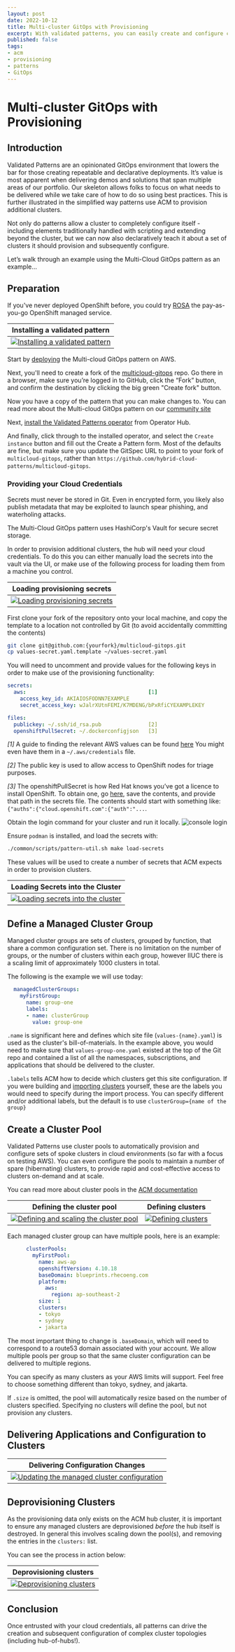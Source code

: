 ```yaml
---
layout: post
date: 2022-10-12
title: Multi-cluster GitOps with Provisioning
excerpt: With validated patterns, you can easily create and configure complex cluster topologies
published: false
tags:
- acm
- provisioning
- patterns
- GitOps
---
```


# Multi-cluster GitOps with Provisioning

## Introduction

Validated Patterns are an opinionated GitOps environment that lowers the bar for
those creating repeatable and declarative deployments. It’s value is most
apparent when delivering demos and solutions that span multiple areas of our
portfolio.  Our skeleton allows folks to focus on what needs to be delivered
while we take care of how to do so using best practices. This is further
illustrated in the simplified way patterns use ACM to provision additional
clusters.

Not only do patterns allow a cluster to completely configure itself - including
elements traditionally handled with scripting and extending beyond the cluster,
but we can now also declaratively teach it about a set of clusters it should
provision and subsequently configure.

Let’s walk through an example using the Multi-Cloud GitOps pattern as an example…

## Preparation

If you've never deployed OpenShift before, you could try [ROSA](https://cloud.redhat.com/learn/getting-started-red-hat-openshift-service-aws-rosa/deploy-rosa-cluster)
the pay-as-you-go OpenShift managed service.

| Installing a validated pattern |
| ------------------------------ |
| [![Installing a validated pattern](https://img.youtube.com/vi/N6XPh-9XZAM/mqdefault.jpg "Installing a validated pattern")](https://youtu.be/N6XPh-9XZAM) |

Start by [deploying](https://hybrid-cloud-patterns.io/multicloud-gitops/getting-started/) the Multi-cloud GitOps pattern on AWS.

Next, you'll need to create a fork of the [multicloud-gitops](https://github.com/hybrid-cloud-patterns/multicloud-gitops/)
repo.  Go there in a browser, make sure you’re logged in to GitHub, click the
“Fork” button, and confirm the destination by clicking the big green "Create
fork" button.

Now you have a copy of the pattern that you can make changes to.  You can read
more about the Multi-cloud GitOps pattern on our [community
site](https://hybrid-cloud-patterns.io/multicloud-gitops/)

Next, [install the Validated Patterns operator](https://hybrid-cloud-patterns.io/infrastructure/using-validated-pattern-operator/) from Operator Hub.

And finally, click through to the installed operator, and select the `Create
instance` button and fill out the Create a Pattern form.  Most of the defaults
are fine, but make sure you update the GitSpec URL to point to your fork of
`multicloud-gitops`, rather than
`https://github.com/hybrid-cloud-patterns/multicloud-gitops`.

### Providing your Cloud Credentials

Secrets must never be stored in Git.  Even in encrypted form, you likely also
publish metadata that may be exploited to launch spear phishing, and
waterholing attacks.

The Multi-Cloud GitOps pattern uses HashiCorp's Vault for secure secret
storage.

In order to provision additional clusters, the hub will need your cloud
credentials.  To do this you can either manually load the secrets into the
vault via the UI, or make use of the following process for loading them from a
machine you control.

| Loading provisioning secrets |
| ---------------------------- |
| [![Loading provisioning secrets](https://img.youtube.com/vi/LSDUTfZvcyA/mqdefault.jpg "Loading provisioning secrets")](https://youtu.be/LSDUTfZvcyA) |

First clone your fork of the repository onto your local machine, and copy the template to a location not controlled by Git (to avoid accidentally committing the contents)

```sh
git clone git@github.com:{yourfork}/multicloud-gitops.git
cp values-secret.yaml.template ~/values-secret.yaml
```

You will need to uncomment and provide values for the following keys in order to make use of the provisioning functionality:

```yaml
secrets:
  aws:                                       [1]
    access_key_id: AKIAIOSFODNN7EXAMPLE
    secret_access_key: wJalrXUtnFEMI/K7MDENG/bPxRfiCYEXAMPLEKEY

files:
  publickey: ~/.ssh/id_rsa.pub               [2]
  openshiftPullSecret: ~/.dockerconfigjson   [3]
```

_[1]_ A guide to finding the relevant AWS values can be found [here](https://docs.aws.amazon.com/powershell/latest/userguide/pstools-appendix-sign-up.html)
You might even have them in a `~/.aws/credentials` file.

_[2]_ The public key is used to allow access to OpenShift nodes for triage purposes.

_[3]_ The openshiftPullSecret is how Red Hat knows you’ve got a licence to
install OpenShift.  To obtain one, go
[here](https://console.redhat.com/openshift/install/pull-secret), save the
contents, and provide that path in the secrets file.  The contents should start
with something like: `{"auths":{"cloud.openshift.com":{"auth":"...`.

Obtain the login command for your cluster and run it locally.
![console login](/images/console-login.png)

Ensure `podman` is installed, and load the secrets with:

```sh
./common/scripts/pattern-util.sh make load-secrets
```

These values will be used to create a number of secrets that ACM expects in
order to provision clusters.

| Loading Secrets into the Cluster |
| ------------------------- |
| [![Loading secrets into the cluster](https://img.youtube.com/vi/LSDUTfZvcyA/mqdefault.jpg "Loading secrets into the cluster")](https://youtu.be/LSDUTfZvcyA) |

## Define a Managed Cluster Group

Managed cluster groups are sets of clusters, grouped by function, that share a
common configuration set.  There is no limitation on the number of groups, or
the number of clusters within each group, however IIUC there is a scaling limit
of approximately 1000 clusters in total.

The following is the example we will use today:

```yaml
  managedClusterGroups:
    myFirstGroup:
      name: group-one
      labels:
      - name: clusterGroup
        value: group-one
```

`.name` is significant here and defines which site file (`values-{name}.yaml`) is
used as the cluster's bill-of-materials.  In the example above, you would need
to make sure that `values-group-one.yaml` existed at the top of the Git repo and
contained a list of all the namespaces, subscriptions, and applications that
should be delivered to the cluster.

`.labels` tells ACM how to decide which clusters get this site configuration.  If
you were building and [importing
clusters](https://hybrid-cloud-patterns.io/industrial-edge/factory/) yourself,
these are the labels you would need to specify during the import process.  You
can specify different and/or additional labels, but the default is to use
`clusterGroup={name of the group}`

## Create a Cluster Pool

Validated Patterns use cluster pools to automatically provision and configure
sets of spoke clusters in cloud environments (so far with a focus on testing
AWS).  You can even configure the pools to maintain a number of spare
(hibernating) clusters, to provide rapid and cost-effective access to clusters
on-demand and at scale.

You can read more about cluster pools in the [ACM documentation](https://access.redhat.com/documentation/en-us/red_hat_advanced_cluster_management_for_kubernetes/2.6/html/multicluster_engine/multicluster_engine_overview#managing-cluster-pools)

| Defining the cluster pool | Defining clusters |
| ------------------------- | ----------------- |
| [![Defining and scaling the cluster pool](https://img.youtube.com/vi/FaomChtlUE4/mqdefault.jpg "Defining and scaling the cluster pool")](https://youtu.be/FaomChtlUE4) | [![Defining clusters](https://img.youtube.com/vi/IJk3vTjMPCo/mqdefault.jpg "Defining clusters")](https://youtu.be/IJk3vTjMPCo) |

Each managed cluster group can have multiple pools, here is an example:

```yaml
      clusterPools:
        myFirstPool:
          name: aws-ap
          openshiftVersion: 4.10.18
          baseDomain: blueprints.rhecoeng.com
          platform:
            aws:
              region: ap-southeast-2
          size: 1
          clusters:
          - tokyo
          - sydney
          - jakarta
```

The most important thing to change is `.baseDomain`, which will need to
correspond to a route53 domain associated with your account.  We allow multiple
pools per group so that the same cluster configuration can be delivered to
multiple regions.

You can specify as many clusters as your AWS limits will support.  Feel free to
choose something different than tokyo, sydney, and jakarta.

If `.size` is omitted, the pool will automatically resize based on the number of
clusters specified.  Specifying no clusters will define the pool, but not
provision any clusters.

## Delivering Applications and Configuration to Clusters

| Delivering Configuration Changes |
| -------------------------------- |
| [![Updating the managed cluster configuration](https://img.youtube.com/vi/oorZnch-ggY/mqdefault.jpg "Updating the managed cluster configuration")](https://youtu.be/oorZnch-ggY) |

## Deprovisioning Clusters

As the provisioning data only exists on the ACM hub cluster, it is important to ensure any managed clusters are deprovisioned _before_ the hub itself is destroyed.  In general this involves scaling down the pool(s), and removing the entries in the `clusters:` list.

You can see the process in action below:

| Deprovisioning clusters |
| ----------------------- |
| [![Deprovisioning clusters](https://img.youtube.com/vi/ik5LR-ouPdo/mqdefault.jpg "Deprovisioning clusters")](https://youtu.be/ik5LR-ouPdo) |

## Conclusion

Once entrusted with your cloud credentials, all patterns can drive the creation and
subsequent configuration of complex cluster topologies (including hub-of-hubs!).
